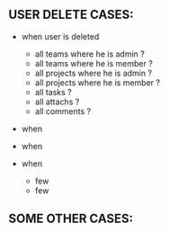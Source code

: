 ## USER DELETE CASES:

- when user is deleted

  - all teams where he is admin ?
  - all teams where he is member ?
  - all projects where he is admin ?
  - all projects where he is member ?
  - all tasks ?
  - all attachs ?
  - all comments ?

- when
- when
- when
  - few
  - few

## SOME OTHER CASES:

